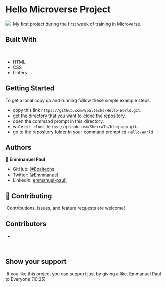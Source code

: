 # Hello Microverse Project
![](https://img.shields.io/badge/Microverse-blueviolet)
​
My first project during the first week of training in Microverse.
​
## Built With
​
- HTML 
- CSS
- Linters
​
## Getting Started

To get a local copy up and running follow these simple example steps.

- copy this link `https://github.com/Epaltechs/Hello-World.git`.
- get the directory that you want to clone the repository.
- open the command prompt in this directory.
- write `git clone https://github.com/ShoiraTa/blog_app.git`.
- go to the repository folder in your command prompt `cd Hello-World`


## Authors

👤 **Emmnanuel Paul**
- GitHub: [@Epaltechs](https://github.com/Epaltechs)
- Twitter: [@Emmnanuel](https://twitter.com/@epaltechs) 
- LinkedIn: [emmanuel-paul)](https://www.linkedin.com/in/emmanuel-paul-a2bab7b4/)

## :handshake: Contributing
​
Contributions, issues, and feature requests are welcome!
​
## Contributors
- 
​
## Show your support
​
If you like this project you can support just by giving a like.
Emmanuel Paul to Everyone (10:25)

